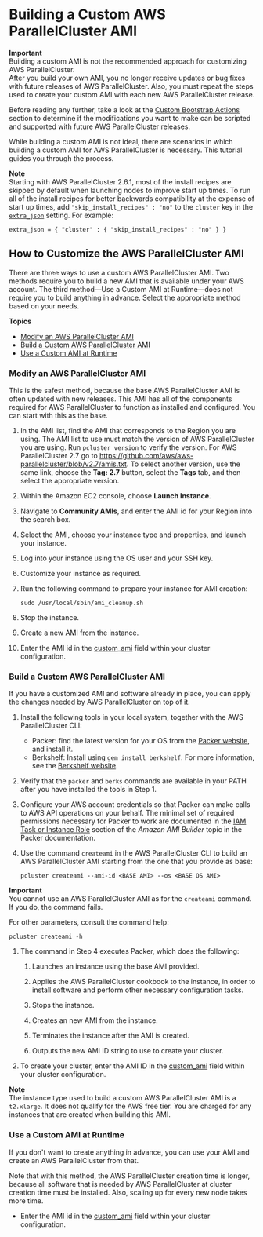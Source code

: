 # Building a Custom AWS ParallelCluster AMI<a name="tutorials_02_ami_customization"></a>

**Important**  
Building a custom AMI is not the recommended approach for customizing AWS ParallelCluster\.  
After you build your own AMI, you no longer receive updates or bug fixes with future releases of AWS ParallelCluster\. Also, you must repeat the steps used to create your custom AMI with each new AWS ParallelCluster release\.

Before reading any further, take a look at the [Custom Bootstrap Actions](pre_post_install.md) section to determine if the modifications you want to make can be scripted and supported with future AWS ParallelCluster releases\.

While building a custom AMI is not ideal, there are scenarios in which building a custom AMI for AWS ParallelCluster is necessary\. This tutorial guides you through the process\.

**Note**  
Starting with AWS ParallelCluster 2\.6\.1, most of the install recipes are skipped by default when launching nodes to improve start up times\. To run all of the install recipes for better backwards compatibility at the expense of start up times, add `"skip_install_recipes" : "no"` to the `cluster` key in the [`extra_json`](cluster-definition.md#extra-json) setting\. For example:  

```
extra_json = { "cluster" : { "skip_install_recipes" : "no" } }
```

## How to Customize the AWS ParallelCluster AMI<a name="how-to-customize-the-aws-parallelcluster-ami"></a>

There are three ways to use a custom AWS ParallelCluster AMI\. Two methods require you to build a new AMI that is available under your AWS account\. The third method—Use a Custom AMI at Runtime—does not require you to build anything in advance\. Select the appropriate method based on your needs\.

**Topics**
+ [Modify an AWS ParallelCluster AMI](#modify-an-aws-parallelcluster-ami)
+ [Build a Custom AWS ParallelCluster AMI](#build-a-custom-aws-parallelcluster-ami)
+ [Use a Custom AMI at Runtime](#use-a-custom-ami-at-runtime)

### Modify an AWS ParallelCluster AMI<a name="modify-an-aws-parallelcluster-ami"></a>

This is the safest method, because the base AWS ParallelCluster AMI is often updated with new releases\. This AMI has all of the components required for AWS ParallelCluster to function as installed and configured\. You can start with this as the base\.

1. In the AMI list, find the AMI that corresponds to the Region you are using\. The AMI list to use must match the version of AWS ParallelCluster you are using\. Run `pcluster version` to verify the version\. For AWS ParallelCluster 2\.7 go to [https://github\.com/aws/aws\-parallelcluster/blob/v2\.7/amis\.txt](https://github.com/aws/aws-parallelcluster/blob/v2.7/amis.txt)\. To select another version, use the same link, choose the **Tag: 2\.7** button, select the **Tags** tab, and then select the appropriate version\.

1. Within the Amazon EC2 console, choose **Launch Instance**\.

1. Navigate to **Community AMIs**, and enter the AMI id for your Region into the search box\.

1. Select the AMI, choose your instance type and properties, and launch your instance\.

1. Log into your instance using the OS user and your SSH key\.

1. Customize your instance as required\.

1. Run the following command to prepare your instance for AMI creation:

   ```
   sudo /usr/local/sbin/ami_cleanup.sh
   ```

1. Stop the instance\.

1. Create a new AMI from the instance\.

1. Enter the AMI id in the [custom\_ami](cluster-definition.md#custom-ami-section) field within your cluster configuration\.

### Build a Custom AWS ParallelCluster AMI<a name="build-a-custom-aws-parallelcluster-ami"></a>

If you have a customized AMI and software already in place, you can apply the changes needed by AWS ParallelCluster on top of it\.

1. Install the following tools in your local system, together with the AWS ParallelCluster CLI:
   + Packer: find the latest version for your OS from the [Packer website](https://www.packer.io/downloads.html), and install it\.
   + Berkshelf: Install using `gem install berkshelf`\. For more information, see the [Berkshelf website](https://github.com/berkshelf/berkshelf)\.

1. Verify that the `packer` and `berks` commands are available in your PATH after you have installed the tools in Step 1\.

1. Configure your AWS account credentials so that Packer can make calls to AWS API operations on your behalf\. The minimal set of required permissions necessary for Packer to work are documented in the [IAM Task or Instance Role](https://www.packer.io/docs/builders/amazon.html#iam-task-or-instance-role) section of the *Amazon AMI Builder* topic in the Packer documentation\.

1. Use the command `createami` in the AWS ParallelCluster CLI to build an AWS ParallelCluster AMI starting from the one that you provide as base:

   ```
   pcluster createami --ami-id <BASE AMI> --os <BASE OS AMI>
   ```
**Important**  
You cannot use an AWS ParallelCluster AMI as *<BASE AMI>* for the `createami` command\. If you do, the command fails\.

   For other parameters, consult the command help:

   ```
   pcluster createami -h
   ```

1. The command in Step 4 executes Packer, which does the following:

   1. Launches an instance using the base AMI provided\.

   1. Applies the AWS ParallelCluster cookbook to the instance, in order to install software and perform other necessary configuration tasks\.

   1. Stops the instance\.

   1. Creates an new AMI from the instance\.

   1. Terminates the instance after the AMI is created\.

   1. Outputs the new AMI ID string to use to create your cluster\.

1. To create your cluster, enter the AMI ID in the [custom\_ami](cluster-definition.md#custom-ami-section) field within your cluster configuration\.

**Note**  
The instance type used to build a custom AWS ParallelCluster AMI is a `t2.xlarge`\. It does not qualify for the AWS free tier\. You are charged for any instances that are created when building this AMI\.

### Use a Custom AMI at Runtime<a name="use-a-custom-ami-at-runtime"></a>

If you don't want to create anything in advance, you can use your AMI and create an AWS ParallelCluster from that\.

Note that with this method, the AWS ParallelCluster creation time is longer, because all software that is needed by AWS ParallelCluster at cluster creation time must be installed\. Also, scaling up for every new node takes more time\.
+ Enter the AMI id in the [custom\_ami](cluster-definition.md#custom-ami-section) field within your cluster configuration\.